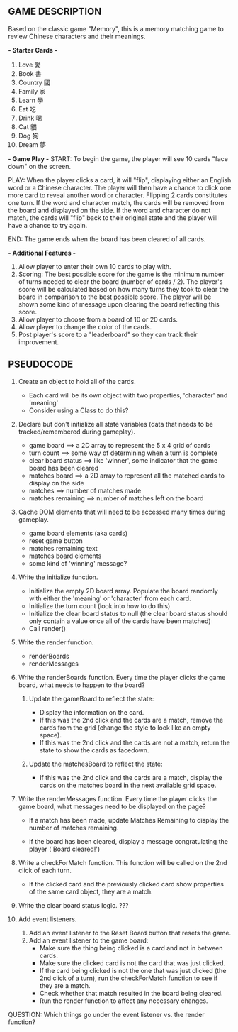 ## GAME DESCRIPTION
Based on the classic game "Memory", this is a memory matching game to review Chinese characters and their meanings. 

**- Starter Cards -**
1. Love 愛
2. Book 書
3. Country 國
4. Family 家
5. Learn 學
6. Eat 吃
7. Drink 喝
8. Cat 貓
9. Dog 狗
10. Dream 夢 

**- Game Play -**
START: To begin the game, the player will see 10 cards "face down" on the screen. 

PLAY: When the player clicks a card, it will "flip", displaying either an English word or a Chinese character. The player will then have a chance to click one more card to reveal another word or character. Flipping 2 cards constitutes one turn. If the word and character match, the cards will be removed from the board and displayed on the side. If the word and character do not match, the cards will "flip" back to their original state and the player will have a chance to try again. 

END: The game ends when the board has been cleared of all cards.

**- Additional Features -**
1. Allow player to enter their own 10 cards to play with.
2. Scoring: The best possible score for the game is the minimum number of turns needed to clear the board (number of cards / 2). The player's score will be calculated based on how many turns they took to clear the board in comparison to the best possible score. The player will be shown some kind of message upon clearing the board reflecting this score.
3. Allow player to choose from a board of 10 or 20 cards.
4. Allow player to change the color of the cards.
5. Post player's score to a "leaderboard" so they can track their improvement.

## PSEUDOCODE

1. Create an object to hold all of the cards.
    - Each card will be its own object with two properties, 'character' and 'meaning'
    - Consider using a Class to do this?

2. Declare but don't initialize all state variables (data that needs to be tracked/remembered during gameplay).
    - game board ==> a 2D array to represent the 5 x 4 grid of cards
    - turn count ==> some way of determining when a turn is complete
    - clear board status ==> like 'winner', some indicator that the game board has been cleared
    - matches board ==> a 2D array to represent all the matched cards to display on the side
    - matches ==> number of matches made
    - matches remaining ==> number of matches left on the board

3. Cache DOM elements that will need to be accessed many times during gameplay.
    - game board elements (aka cards)
    - reset game button
    - matches remaining text
    - matches board elements
    - some kind of 'winning' message?

4. Write the initialize function.
    - Initialize the empty 2D board array. Populate the board randomly with either the 'meaning' or 'character' from each card.
    - Initialize the turn count (look into how to do this)
    - Initialize the clear board status to null (the clear board status should only contain a value once all of the cards have been matched)
    - Call render()

5. Write the render function.
    - renderBoards
    - renderMessages

6. Write the renderBoards function. 
    Every time the player clicks the game board, what needs to happen to the board?

    1. Update the gameBoard to reflect the state:
        - Display the information on the card.
        - If this was the 2nd click and the cards are a match, remove the cards from the grid (change the style to look like an empty space).
        - If this was the 2nd click and the cards are not a match, return the state to show the cards as facedown.

    2. Update the matchesBoard to reflect the state:
        - If this was the 2nd click and the cards are a match, display the cards on the matches board in the next available grid space.

7. Write the renderMessages function. 
    Every time the player clicks the game board, what messages need to be displayed on the page?
    
    - If a match has been made, update Matches Remaining to display the number of matches remaining.

    - If the board has been cleared, display a message congratulating the player ('Board cleared!')

8. Write a checkForMatch function.
    This function will be called on the 2nd click of each turn. 
    
    - If the clicked card and the previously clicked card show properties of the same card object, they are a match.

9. Write the clear board status logic.
    ???

10. Add event listeners.
    1. Add an event listener to the Reset Board button that resets the game.
    2. Add an event listener to the game board:
        - Make sure the thing being clicked is a card and not in between cards.
        - Make sure the clicked card is not the card that was just clicked.
        - If the card being clicked is not the one that was just clicked (the 2nd click of a turn), run the checkForMatch function to see if they are a match.
        - Check whether that match resulted in the board being cleared.
        - Run the render function to affect any necessary changes.

QUESTION: Which things go under the event listener vs. the render function?